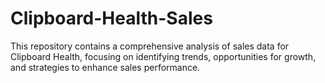 # Clipboard-Health-Sales
This repository contains a comprehensive analysis of sales data for Clipboard Health, focusing on identifying trends, opportunities for growth, and strategies to enhance sales performance.
